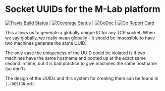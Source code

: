 # Socket UUIDs for the M-Lab platform

[![Travis Build Status](https://travis-ci.org/m-lab/uuid.svg?branch=master)](https://travis-ci.org/m-lab/uuid) | [![Coverage Status](https://coveralls.io/repos/m-lab/uuid/badge.svg?branch=master)](https://coveralls.io/github/m-lab/uuid?branch=master) | [![GoDoc](https://godoc.org/github.com/m-lab/uuid?status.svg)](https://godoc.org/github.com/m-lab/uuid) | [![Go Report Card](https://goreportcard.com/badge/github.com/m-lab/uuid)](https://goreportcard.com/report/github.com/m-lab/uuid)

This allows us to generate a globally unique ID for any TCP socket. When we
say globally, we really mean globally - it should be impossible to have two
machines generate the same UUID.

The only case the uniqueness of the UUID could be violated is if two machines
have the same hostname and booted up at the exact same second in time, but it is
bad practice to give machines the same hostname (so don't).

The design of the UUIDs and this system for creating them can be found in
`[./DESIGN.md]`.
